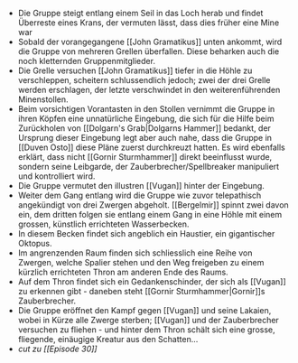 - Die Gruppe steigt entlang einem Seil in das Loch herab und findet Überreste eines Krans, der vermuten lässt, dass dies früher eine Mine war
- Sobald der vorangegangene [[John Gramatikus]] unten ankommt, wird die Gruppe von mehreren Grellen überfallen. Diese beharken auch die noch kletternden Gruppenmitglieder.
- Die Grelle versuchen [[John Gramatikus]] tiefer in die Höhle zu verschleppen, scheitern schlussendlich jedoch; zwei der drei Grelle werden erschlagen, der letzte verschwindet in den weiterenführenden Minenstollen.
- Beim vorsichtigen Vorantasten in den Stollen vernimmt die Gruppe in ihren Köpfen eine unnatürliche Eingebung, die sich für die Hilfe beim Zurückholen von [[Dolgarn's Grab|Dolgarns Hammer]] bedankt, der Ursprung dieser Eingebung legt aber auch nahe, dass die Gruppe in [[Duven Osto]] diese Pläne zuerst durchkreuzt hatten.  Es wird ebenfalls erklärt, dass nicht [[Gornir Sturmhammer]] direkt beeinflusst wurde, sondern seine Leibgarde, der Zauberbrecher/Spellbreaker manipuliert und kontrolliert wird.
- Die Gruppe vermutet den illustren [[Vugan]] hinter der Eingebung.
- Weiter dem Gang entlang wird die Gruppe wie zuvor telepathisch angekündigt von drei Zwergen abgeholt. [[Bergelmir]] spinnt zwei davon ein, dem dritten folgen sie entlang einem Gang in eine Höhle mit einem grossen, künstlich errichteten Wasserbecken.
- In diesem Becken findet sich angeblich ein Haustier, ein gigantischer Oktopus.
- Im angrenzenden Raum finden sich schliesslich eine Reihe von Zwergen, welche Spalier stehen und den Weg freigeben zu einem kürzlich errichteten Thron am anderen Ende des Raums.
- Auf dem Thron findet sich ein Gedankenschinder, der sich als [[Vugan]] zu erkennen gibt - daneben steht [[Gornir Sturmhammer|Gornir]]s Zauberbrecher.
- Die Gruppe eröffnet den Kampf gegen [[Vugan]] und seine Lakaien, wobei in Kürze alle Zwerge sterben; [[Vugan]] und der Zauberbrecher versuchen zu fliehen - und hinter dem Thron schält sich eine grosse, fliegende, einäugige Kreatur aus den Schatten...
- *cut zu [[Episode 30]]*
